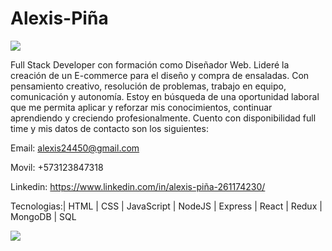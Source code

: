 # Alexis-Piña
<img src="https://th.bing.com/th/id/R.dba063a72653978a1efc63c042a106ce?rik=I6otyWvEW5VOYg&pid=ImgRaw&r=0"/>



Full Stack Developer con formación como Diseñador
Web. Lideré la creación de un E-commerce para el
diseño y compra de ensaladas. Con pensamiento
creativo, resolución de problemas, trabajo en equipo,
comunicación y autonomía.
Estoy en búsqueda de una oportunidad laboral
que me permita aplicar y reforzar mis conocimientos,
continuar aprendiendo y creciendo profesionalmente.
Cuento con disponibilidad full time y mis datos de contacto son los siguientes:

Email: alexis24450@gmail.com

Movil: +573123847318

Linkedin: https://www.linkedin.com/in/alexis-piña-261174230/



Tecnologias:| HTML | CSS | JavaScript | NodeJS | Express | React | Redux | MongoDB | SQL

<img src="https://user-images.githubusercontent.com/96552684/192636928-3df65e89-b231-4a6e-96e1-02f167a8ee0a.png"/>
